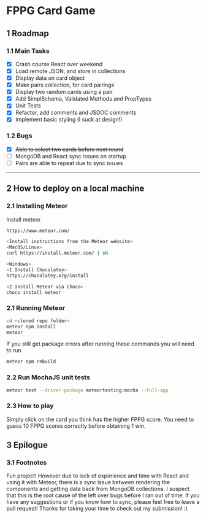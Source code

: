 # FPPG Card Game
## 1 Roadmap

### 1.1 Main Tasks
- [x] Crash course React over weekend
- [x] Load remote JSON, and store in collections
- [x] Display data on card object
- [x] Make pairs collection, for card pairings
- [x] Display two random cards using a pair
- [x] Add SimplSchema, Validated Methods and PropTypes
- [x] Unit Tests
- [x] Refactor, add comments and JSDOC comments
- [x] Implement basic styling (I suck at design!)

### 1.2 Bugs
- [x] ~~Able to select two cards before next round~~
- [ ] MongoDB and React sync issues on startup
- [ ] Pairs are able to repeat due to sync issues

---
## 2 How to deploy on a local machine

### 2.1 Installing Meteor
Install meteor
```BASH
https://www.meteor.com/

<Install instructions from the Meteor website>
<MacOS/Linux>
curl https://install.meteor.com/ | sh 

<Windows>
<1 Install Chocolatey>
https://chocolatey.org/install

<2 Install Meteor via Choco>
choco install meteor
```

### 2.1 Running Meteor
```BASH
cd <cloned repo folder>
meteor npm install
meteor
```
If you still get package errors after running these commands you will need to run
```BASH
meteor npm rebuild
```

### 2.2 Run MochaJS unit tests
```BASH
meteor test --driver-package meteortesting:mocha --full-app
```

### 2.3 How to play
Simply click on the card you think has the higher FPPG score. You need to guess 10 FPPG scores correctly before obtaining 1 win.

## 3 Epilogue
### 3.1 Footnotes
Fun project! However due to lack of experience and time with React and using it with Meteor, there is a sync issue between rendering the components and getting data back from MongoDB collections. I suspect that this is the root cause of the left over bugs before I ran out of time. If you have any suggestions or if you know how to sync, please feel free to leave a pull request! Thanks for taking your time to check out my submission! :)